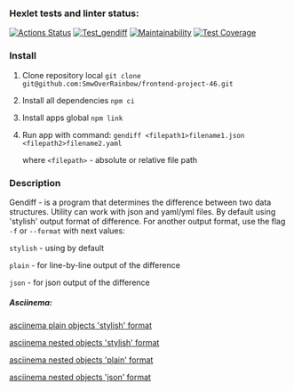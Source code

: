 ### Hexlet tests and linter status:
[![Actions Status](https://github.com/SmwOverRainbow/frontend-project-46/workflows/hexlet-check/badge.svg)](https://github.com/SmwOverRainbow/frontend-project-46/actions)
[![Test_gendiff](https://github.com/SmwOverRainbow/frontend-project-46/actions/workflows/test.index.yml/badge.svg)](https://github.com/SmwOverRainbow/frontend-project-46/actions/workflows/test.index.yml)
[![Maintainability](https://api.codeclimate.com/v1/badges/daac37fde749955f4c93/maintainability)](https://codeclimate.com/github/SmwOverRainbow/frontend-project-46/maintainability)
[![Test Coverage](https://api.codeclimate.com/v1/badges/daac37fde749955f4c93/test_coverage)](https://codeclimate.com/github/SmwOverRainbow/frontend-project-46/test_coverage)



### Install ###

1. Clone repository local
`git clone git@github.com:SmwOverRainbow/frontend-project-46.git`
2. Install all dependencies 
`npm ci`
3. Install  apps global
`npm link`
4. Run app with command:
`gendiff <filepath1>filename1.json <filepath2>filename2.yaml`

    where `<filepath>` - absolute or relative file path

### Description ### 

Gendiff - is a program that determines the difference between two data structures. Utility can work with json and yaml/yml files. By default using 'stylish' output format of difference. For another output format, use the flag `-f` or `--format` with next values:

`stylish` - using by default

`plain` - for line-by-line output of the difference

`json`  - for json output of the difference


##### Asciinema: #####

[asciinema plain objects 'stylish' format](https://asciinema.org/a/RgwnBeoPL9SkGkDUzNzZmnMZk)

[asciinema nested objects 'stylish' format](https://asciinema.org/a/mJAV7X2gX5JJMwcSSW29OJMmL)

[asciinema nested objects 'plain' format](https://asciinema.org/a/diFzqghm5vOoGWhuKfXCHflZW)

[asciinema nested objects 'json' format](https://asciinema.org/a/LVbuod0GRnNc6dIB0FOCi7qVt)
